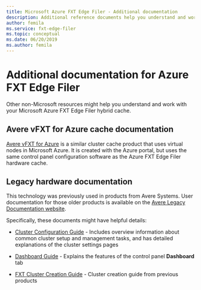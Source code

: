 ```yaml
---
title: Microsoft Azure FXT Edge Filer - Additional documentation 
description: Additional reference documents help you understand and work with your Microsoft Azure FXT Edge Filer hybrid cache. 
author: femila
ms.service: fxt-edge-filer
ms.topic: conceptual
ms.date: 06/20/2019
ms.author: femila
---
```


# Additional documentation for Azure FXT Edge Filer

Other non-Microsoft resources might help you understand and work with your Microsoft Azure FXT Edge Filer hybrid cache.

## Avere vFXT for Azure cache documentation

[Avere vFXT for Azure](../avere-vfxt/index.yml) is a similar cluster cache product that uses virtual nodes in Microsoft Azure. It is created with the Azure portal, but uses the same control panel configuration software as the Azure FXT Edge Filer hardware cache.

## Legacy hardware documentation

This technology was previously used in products from Avere Systems. User documentation for those older products is available on the [Avere Legacy Documentation website](https://azure.github.io/Avere/).

Specifically, these documents might have helpful details:

* [Cluster Configuration Guide](https://azure.github.io/Avere/legacy/ops_guide/4_7/html/ops_conf_index.html) - Includes overview information about common cluster setup and management tasks, and has detailed explanations of the cluster settings pages

* [Dashboard Guide](https://azure.github.io/Avere/legacy/dashboard/4_7/html/ops_dashboard_index.html) - Explains the features of the control panel **Dashboard** tab

* [FXT Cluster Creation Guide](https://azure.github.io/Avere/legacy/create_cluster/4_8/html/create_index.html) - Cluster creation guide from previous products
